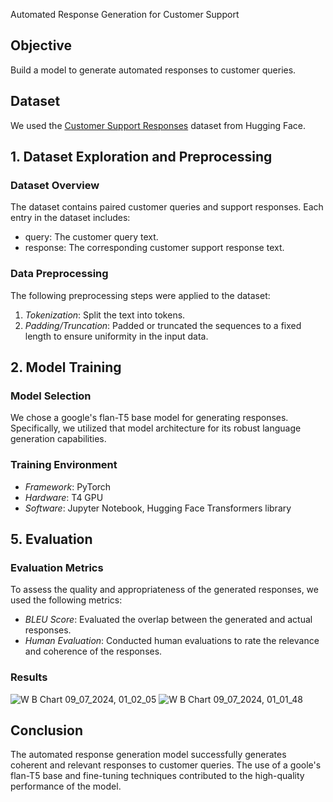 Automated Response Generation for Customer Support

## Objective
Build a model to generate automated responses to customer queries.

## Dataset
We used the [Customer Support Responses](https://huggingface.co/datasets/Kaludi/Customer-Support-Responses) dataset from Hugging Face.

## 1. Dataset Exploration and Preprocessing
### Dataset Overview
The dataset contains paired customer queries and support responses. Each entry in the dataset includes:
- query: The customer query text.
- response: The corresponding customer support response text.

### Data Preprocessing
The following preprocessing steps were applied to the dataset:
1. *Tokenization*: Split the text into tokens.
2. *Padding/Truncation*: Padded or truncated the sequences to a fixed length to ensure uniformity in the input data.

## 2. Model Training
### Model Selection
We chose a google's flan-T5 base model for generating responses. Specifically, we utilized that model architecture for its robust language generation capabilities.

### Training Environment
- *Framework*: PyTorch 
- *Hardware*: T4 GPU
- *Software*: Jupyter Notebook, Hugging Face Transformers library

## 5. Evaluation
### Evaluation Metrics
To assess the quality and appropriateness of the generated responses, we used the following metrics:
- *BLEU Score*: Evaluated the overlap between the generated and actual responses.
- *Human Evaluation*: Conducted human evaluations to rate the relevance and coherence of the responses.

### Results
![W B Chart 09_07_2024, 01_02_05](https://github.com/jagadeeshD3/pesto_take-home-assessment/assets/80314569/6fdc90f9-5b16-4e13-9393-700c88c3bf99)
![W B Chart 09_07_2024, 01_01_48](https://github.com/jagadeeshD3/pesto_take-home-assessment/assets/80314569/c3647efb-9b70-4165-b360-e4caff6c7c3a)


## Conclusion
The automated response generation model successfully generates coherent and relevant responses to customer queries. The use of a goole's flan-T5 base and fine-tuning techniques contributed to the high-quality performance of the model.


